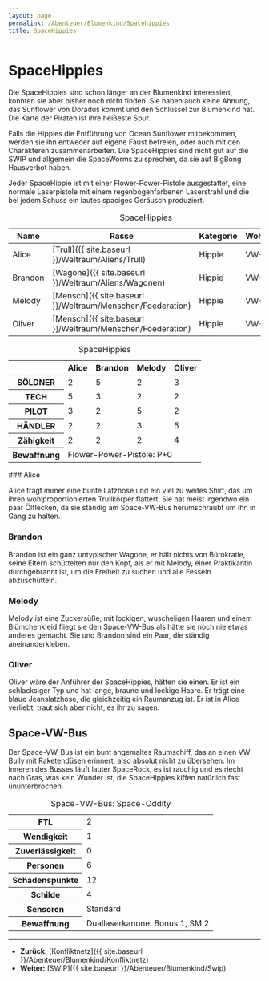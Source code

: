```yaml
---
layout: page
permalink: /Abenteuer/Blumenkind/Spacehippies
title: SpaceHippies
---
```



# SpaceHippies


Die SpaceHippies sind schon länger an der Blumenkind interessiert, konnten sie aber bisher noch nicht finden. Sie haben auch keine Ahnung, das Sunflower von Doradus kommt und den Schlüssel zur Blumenkind hat. Die Karte der Piraten ist ihre heißeste Spur.

Falls die Hippies die Entführung von Ocean Sunflower mitbekommen, werden sie ihn entweder auf eigene Faust befreien, oder auch mit den Charakteren zusammenarbeiten. Die SpaceHippies sind nicht gut auf die SWIP und allgemein die SpaceWorms zu sprechen, da sie auf BigBong Hausverbot haben.

Jeder SpaceHippie ist mit einer Flower-Power-Pistole ausgestattet, eine normale Laserpistole mit einem regenbogenfarbenen Laserstrahl und die bei jedem Schuss ein lautes spaciges Geräusch produziert.

<table data-order="cols" data-type="slc">
<caption>SpaceHippies</caption>
<thead>
<tr><th>Name</th><th>Rasse</th><th>Kategorie</th><th>Wohnort</th></tr>
</thead>
<tbody>
<tr><td>Alice</td><td>[Trull]({{ site.baseurl }}/Weltraum/Aliens/Trull)</td><td>Hippie</td><td>VW-Bus</td></tr>
<tr><td>Brandon</td><td>[Wagone]({{ site.baseurl }}/Weltraum/Aliens/Wagonen)</td><td>Hippie</td><td>VW-Bus</td></tr>
<tr><td>Melody</td><td>[Mensch]({{ site.baseurl }}/Weltraum/Menschen/Foederation)</td><td>Hippie</td><td>VW-Bus</td></tr>
<tr><td>Oliver</td><td>[Mensch]({{ site.baseurl }}/Weltraum/Menschen/Foederation)</td><td>Hippie</td><td>VW-Bus</td></tr>
</tbody>
</table>
<table>
<caption>SpaceHippies</caption>
<thead>
<tr><th> </th><th>Alice</th><th>Brandon</th><th>Melody</th><th>Oliver</th></tr>
</thead>
<tbody>
<tr><th>SÖLDNER</th><td>2</td><td>5</td><td>2</td><td>3</td></tr>
<tr><th>TECH</th><td>5</td><td>3</td><td>2</td><td>2</td></tr>
<tr><th>PILOT</th><td>3</td><td>2</td><td>5</td><td>2</td></tr>
<tr><th>HÄNDLER</th><td>2</td><td>2</td><td>3</td><td>5</td></tr>
<tr><th>Zähigkeit</th><td>2</td><td>2</td><td>2</td><td>4</td></tr>
<tr><th>Bewaffnung</th><td colspan="4" rowspan="1">Flower-Power-Pistole: P+0</td></tr>
</tbody>
</table>
### Alice

Alice trägt immer eine bunte Latzhose und ein viel zu weites Shirt, das um ihren wohlproportionierten Trullkörper flattert. Sie hat meist irgendwo ein paar Ölflecken, da sie ständig am Space-VW-Bus herumschraubt um ihn in Gang zu halten.

### Brandon

Brandon ist ein ganz untypischer Wagone, er hält nichts von Bürokratie, seine Eltern schüttelten nur den Kopf, als er mit Melody, einer Praktikantin durchgebrannt ist, um die Freiheit zu suchen und alle Fesseln abzuschütteln.

### Melody

Melody ist eine Zuckersüße, mit lockigen, wuscheligen Haaren und einem Blümchenkleid fliegt sie den Space-VW-Bus als hätte sie noch nie etwas anderes gemacht. Sie und Brandon sind ein Paar, die ständig aneinanderkleben.

### Oliver

Oliver wäre der Anführer der SpaceHippies, hätten sie einen. Er ist ein schlacksiger Typ und hat lange, braune und lockige Haare. Er trägt eine blaue Jeanslatzhose, die gleichzeitig ein Raumanzug ist. Er ist in Alice verliebt, traut sich aber nicht, es ihr zu sagen.

## Space-VW-Bus

Der Space-VW-Bus ist ein bunt angemaltes Raumschiff, das an einen VW Bully mit Raketendüsen erinnert, also absolut nicht zu übersehen. Im Inneren des Busses läuft lauter SpaceRock, es ist rauchig und es riecht nach Gras, was kein Wunder ist, die SpaceHippies kiffen natürlich fast ununterbrochen.

<table>
<caption>Space-VW-Bus: Space-Oddity</caption>
<tbody>
<tr><th>FTL</th><td>2</td></tr>
<tr><th>Wendigkeit</th><td>1</td></tr>
<tr><th>Zuverlässigkeit</th><td>0</td></tr>
<tr><th>Personen</th><td>6</td></tr>
<tr><th>Schadenspunkte</th><td>12</td></tr>
<tr><th>Schilde</th><td>4</td></tr>
<tr><th>Sensoren</th><td>Standard</td></tr>
<tr><th>Bewaffnung</th><td>Duallaserkanone: Bonus 1, SM 2</td></tr>
</tbody>
</table>


***

- **Zurück:** [Konfliktnetz]({{ site.baseurl }}/Abenteuer/Blumenkind/Konfliktnetz)
- **Weiter:** [SWIP]({{ site.baseurl }}/Abenteuer/Blumenkind/Swip)



